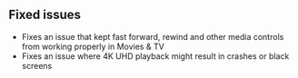## Fixed issues
- Fixes an issue that kept fast forward, rewind and other media controls from working properly in Movies & TV
- Fixes an issue where 4K UHD playback might result in crashes or black screens